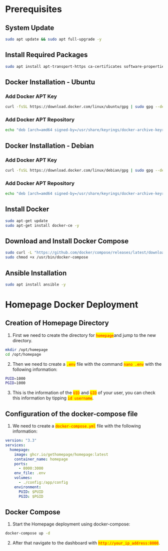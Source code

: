 # Prerequisites

## System Update

```bash
sudo apt update && sudo apt full-upgrade -y
```

## Install Required Packages

```bash
sudo apt install apt-transport-https ca-certificates software-properties-common -y
```

## Docker Installation - Ubuntu

### **Add Docker APT Key**

```bash
curl -fsSL https://download.docker.com/linux/ubuntu/gpg | sudo gpg --dearmor -o /usr/share/keyrings/docker-archive-keyring.gpg
```

### **Add Docker APT Repository**

```bash
echo "deb [arch=amd64 signed-by=/usr/share/keyrings/docker-archive-keyring.gpg] https://download.docker.com/linux/ubuntu $(lsb_release -cs) stable" | sudo tee /etc/apt/sources.list.d/docker.list > /dev/null
```

## Docker Installation - Debian

### **Add Docker APT Key**

```bash
curl -fsSL https://download.docker.com/linux/debian/gpg | sudo gpg --dearmor -o /usr/share/keyrings/docker-archive-keyring.gpg
```

### **Add Docker APT Repository**

```bash
echo "deb [arch=amd64 signed-by=/usr/share/keyrings/docker-archive-keyring.gpg] https://download.docker.com/linux/debian $(lsb_release -cs) stable" | sudo tee /etc/apt/sources.list.d/docker.list > /dev/null
```

## **Install Docker**

```bash
sudo apt-get update
sudo apt-get install docker-ce -y
```

## **Download and Install Docker Compose**

```bash
sudo curl -L "https://github.com/docker/compose/releases/latest/download/docker-compose-Linux-x86_64" -o /usr/bin/docker-compose
sudo chmod +x /usr/bin/docker-compose
```

## Ansible Installation

```bash
sudo apt install ansible -y
```

# Homepage Docker Deployment

## Creation of Homepage Directory

1. First we need to create the directory for <mark style="color:red;">`homepage`</mark>and jump to the new directory.

```bash
mkdir /opt/homepage
cd /opt/homepage
```

2. Then we need to create a <mark style="color:red;">`.env`</mark>  file with the command <mark style="color:red;">`nano .env`</mark> with the following information:

```bash
PUID=1000
PGID=1000
```

3. This is the information of the <mark style="color:red;">`UID`</mark> and <mark style="color:red;">`GID`</mark> of your user, you can check this information by tipping <mark style="color:red;">`id username`</mark>.

## Configuration of the docker-compose file

1. We need to create a <mark style="color:red;">`docker-compose.yml`</mark> file with the following information:

```yaml
version: "3.3"
services:
  homepage:
    image: ghcr.io/gethomepage/homepage:latest
    container_name: homepage
    ports:
      - 8000:3000
    env_file: .env
    volumes:
      - ./config:/app/config
    environment:
      PUID: $PUID
      PGID: $PGID
```

## Docker Compose

1. Start the Homepage deployment using docker-compose:

```bash
docker-compose up -d
```

2. After that navigate to the dashboard with <mark style="color:red;">`http://your_ip_address:8000`</mark>.
